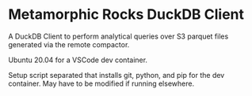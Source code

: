 # Metamorphic Rocks DuckDB Client

A DuckDB Client to perform analytical queries over S3 parquet files generated via the remote compactor.

Ubuntu 20.04 for a VSCode dev container.

Setup script separated that installs git, python, and pip for the dev container. May have to be modified if running elsewhere.